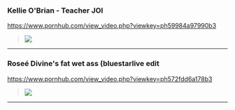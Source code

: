 ### Kellie O'Brian - Teacher JOI
https://www.pornhub.com/view_video.php?viewkey=ph59984a97990b3
>![](https://di.phncdn.com/videos/201708/19/129180581/original/(m=ecuKGgaaaa)(mh=0U1EmxWAIk2UPb59)12.jpg)
---
### Roseé Divine's fat wet ass (bluestarlive edit
https://www.pornhub.com/view_video.php?viewkey=ph572fdd6a178b3
>![](https://ci.phncdn.com/videos/201605/09/76129481/original/(m=ecuKGgaaaa)(mh=0NgG98g9eZ-nK5da)10.jpg)
---
